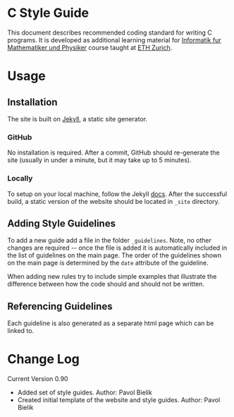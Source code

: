 
# C Style Guide

This document describes recommended coding standard for writing C programs.
It is developed as additional learning material for [Informatik fur Mathematiker und Physiker](https://lec.inf.ethz.ch/ifmp/2018/) course taught at [ETH Zurich](https://www.inf.ethz.ch/).


# Usage

## Installation

The site is built on [Jekyll](https://jekyllrb.com/), a static site generator.

### GitHub
No installation is required. After a commit, GitHub should re-generate the site (usually in under a minute, but it may take up to 5 minutes).

### Locally
To setup on your local machine, follow the Jekyll [docs](https://jekyllrb.com/docs/).
After the successful build, a static version of the website should be located in `_site` directory.

## Adding Style Guidelines

To add a new guide add a file in the folder `_guidelines`.
Note, no other changes are required -- once the file is added it is automatically included in the list of guidelines on the main page.
The order of the guidelines shown on the main page is determined by the `date` attribute of the guideline. 

When adding new rules try to include simple examples that illustrate the difference between how the code should and should not be written.

## Referencing Guidelines

Each guideline is also generated as a separate html page which can be linked to.


# Change Log
Current Version 0.90

- Added set of style guides. Author: Pavol Bielik
- Created initial template of the website and style guides. Author: Pavol Bielik